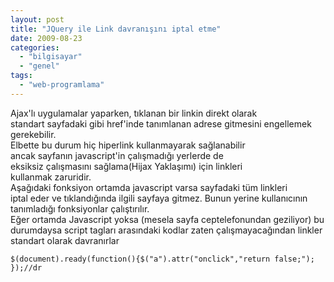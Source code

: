 ```yaml
---
layout: post
title: "JQuery ile Link davranışını iptal etme"
date: 2009-08-23
categories: 
  - "bilgisayar"
  - "genel"
tags: 
  - "web-programlama"
---
```


Ajax'lı uygulamalar yaparken, tıklanan bir linkin direkt olarak  
standart sayfadaki gibi href'inde tanımlanan adrese gitmesini engellemek gerekebilir.  
Elbette bu durum hiç hiperlink kullanmayarak sağlanabilir  
ancak sayfanın javascript'in çalışmadığı yerlerde de  
eksiksiz çalışmasını sağlama(Hijax Yaklaşımı) için linkleri  
kullanmak zaruridir.  
Aşağıdaki fonksiyon ortamda javascript varsa sayfadaki tüm linkleri  
iptal eder ve tıklandığında ilgili sayfaya gitmez. Bunun yerine kullanıcının tanımladığı fonksiyonlar çalıştırılır.  
Eğer ortamda Javascript yoksa (mesela sayfa ceptelefonundan geziliyor) bu durumdaysa script tagları arasındaki kodlar zaten çalışmayacağından linkler standart olarak davranırlar  
  

```
$(document).ready(function(){$("a").attr("onclick","return false;"); });//dr
```
